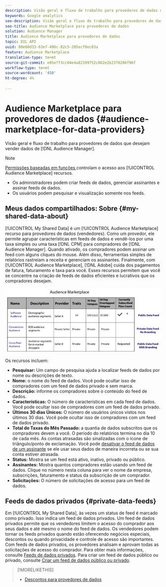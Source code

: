 ```yaml
---
description: Visão geral e fluxo de trabalho para provedores de dados que desejam vender dados de dentro do Audience Manager.
keywords: Google analytics
seo-description: Visão geral e fluxo de trabalho para provedores de dados que desejam vender dados de dentro do Audience Manager.
seo-title: Audience Marketplace para provedores de dados
solution: Audience Manager
title: Audience Marketplace para provedores de dados
topic: DIL API
uuid: 80e60d33-63e7-496c-82c5-205ecf0ec03a
feature: Audience Marketplace
translation-type: tm+mt
source-git-commit: e05eff3cc04e4a82399752c862e2b2370286f96f
workflow-type: tm+mt
source-wordcount: '450'
ht-degree: 4%

---
```



# Audience Marketplace para provedores de dados {#audience-marketplace-for-data-providers}

Visão geral e fluxo de trabalho para provedores de dados que desejam vender dados de [!DNL Audience Manager].

<!-- c_marketplace_provider.xml -->

>[!NOTE]
>
>[Permissões baseadas em funções ](../../../reporting/reports-dashboard.md) controlam o acesso aos  [!UICONTROL Audience Marketplace] recursos.
>
>* Os administradores podem criar feeds de dados, gerenciar assinantes e assinar feeds de dados.
>* Os usuários podem pesquisar e visualização somente nos feeds.


## Meus dados compartilhados: Sobre {#my-shared-data-about}

[!UICONTROL My Shared Data] é um  [!UICONTROL Audience Marketplace] recurso para provedores de dados (vendedores). Como um provedor, ele permite agrupar características em feeds de dados e vendê-los por uma taxa simples ou uma taxa [!DNL CPM] para compradores de [!DNL Audience Manager]. Quando ativado, os compradores podem assinar um feed com alguns cliques do mouse. Além disso, ferramentas simples de relatórios rastreiam a receita e gerenciam os assinantes. Finalmente, com [!UICONTROL Audience Marketplace], [!DNL Adobe] cuida dos pagamentos de fatura, faturamento e taxa para você. Esses recursos permitem que você se concentre na criação de feeds de dados eficientes e lucrativos que os compradores desejam.

![](assets/seller_marketplace.png)

<!-- c_myshared_data.xml -->

Os recursos incluem:

* **Pesquisar:** Um campo de pesquisa ajuda a localizar feeds de dados por nome ou descrições de texto.
* **Nome:** o nome do feed de dados. Você pode ocultar isso de compradores com um feed de dados privado e sem marca.
* **Descrição:** informe os compradores sobre o conteúdo do feed de dados.
* **Características:** O número de características em cada feed de dados. Você pode ocultar isso de compradores com um feed de dados privado.
* **Últimos 30 dias Únicos:** O número de usuários únicos vistos nos últimos 30 dias. Você pode ocultar isso de compradores com um feed de dados privado.
* **Total de Taxas do Mês Passado:** a quantia de dados subscritos que os compradores devem a você. O período do relatórios termina no dia 10 de cada mês. As contas atrasadas são sinalizadas com o ícone de triângulo/ponto de exclamação. Você pode [desativar o feed de dados de um assinante](../../../features/audience-marketplace/marketplace-data-providers/marketplace-create-manage-feeds.md#deactivate-data-feed) se ele usar seus dados de maneira incorreta ou se sua conta estiver atrasada.
* **Status:**  Mostra se um feed está ativo, inativo, privado ou público.
* **Assinantes:** Mostra quantos compradores estão usando um feed de dados. Clique no número nesta coluna para ver o nome da empresa, subscrições, faturamento e status da subscrição de um comprador.
* **Solicitações:** O número de solicitações de acesso para um feed de dados.

## Feeds de dados privados {#private-data-feeds}

Em [!UICONTROL My Shared Data], às vezes um status de feed é marcado como privado. Isso indica um feed de dados privados. Um feed de dados privados permite que os vendedores limitem o acesso do comprador aos seus dados e até mesmo o nome do feed de dados. Os vendedores podem tornar os feeds privados quando estão oferecendo negócios especiais, descontos ou quando privacidade e controle de acesso são importantes. Com feeds de dados privados, os provedores analisam e aprovam todas as solicitações de acesso do comprador. Para obter mais informações, consulte [Feeds de dados privados](../../../features/audience-marketplace/marketplace-private-feeds.md). Para criar um feed de dados público ou privado, consulte [Criar um feed de dados público ou privado](../../../features/audience-marketplace/marketplace-data-providers/marketplace-create-manage-feeds.md#create-public-private-data-feed).

>[!MORELIKETHIS]
>
>* [Descontos para provedores de dados](../../../features/audience-marketplace/marketplace-data-providers/marketplace-create-manage-feeds.md#discounts)

